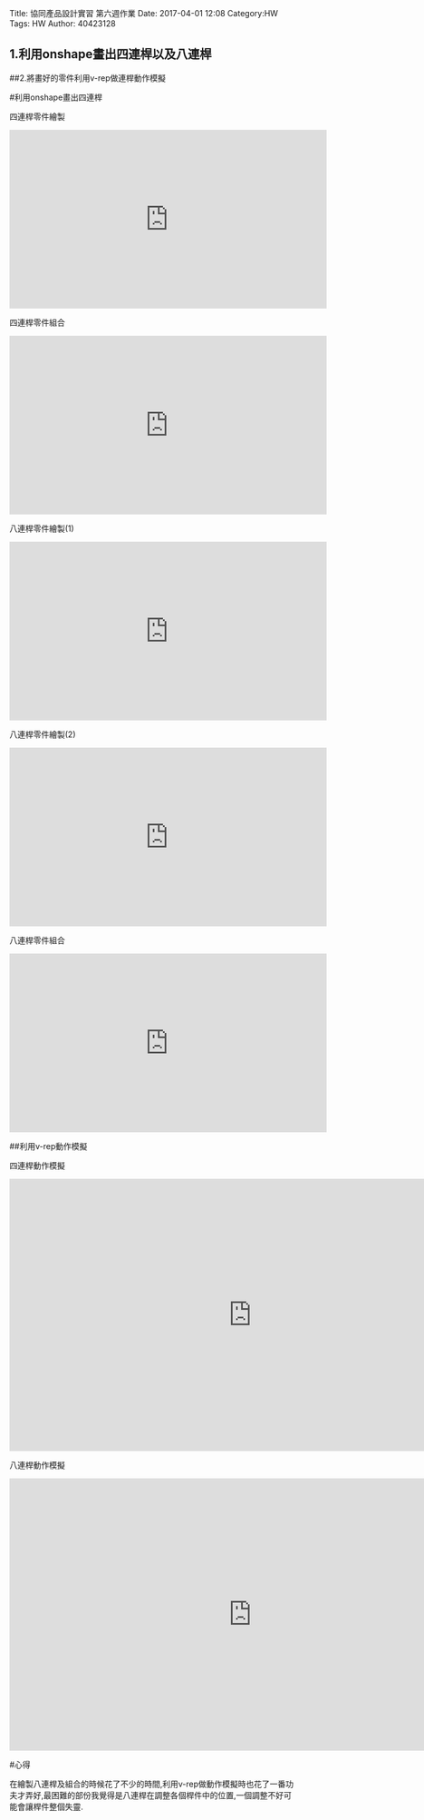 Title: 協同產品設計實習 第六週作業
Date: 2017-04-01 12:08
Category:HW
Tags: HW
Author: 40423128



<!-- PELICAN_END_SUMMARY -->
## 1.利用onshape畫出四連桿以及八連桿

##2.將畫好的零件利用v-rep做連桿動作模擬


#利用onshape畫出四連桿

四連桿零件繪製

<iframe width="560" height="315" src="https://www.youtube.com/embed/tszHE4hkUtM" frameborder="0" allowfullscreen></iframe>

四連桿零件組合

<iframe width="560" height="315" src="https://www.youtube.com/embed/q6jTkYZ_Wt0" frameborder="0" allowfullscreen></iframe>

八連桿零件繪製(1)

<iframe width="560" height="315" src="https://www.youtube.com/embed/IZz6WGx522s" frameborder="0" allowfullscreen></iframe>

八連桿零件繪製(2)

<iframe width="560" height="315" src="https://www.youtube.com/embed/3wSTz0fRQx4" frameborder="0" allowfullscreen></iframe>

八連桿零件組合

<iframe width="560" height="315" src="https://www.youtube.com/embed/z97ej6b5yKU" frameborder="0" allowfullscreen></iframe>

##利用v-rep動作模擬

四連桿動作模擬

<iframe width="854" height="480" src="https://www.youtube.com/embed/eLmBwPT2byk" frameborder="0" allowfullscreen></iframe>

八連桿動作模擬
<iframe width="854" height="480" src="https://www.youtube.com/embed/In2eRi1z6to" frameborder="0" allowfullscreen></iframe>

#心得
<p>在繪製八連桿及組合的時候花了不少的時間,利用v-rep做動作模擬時也花了一番功夫才弄好,最困難的部份我覺得是八連桿在調整各個桿件中的位置,一個調整不好可能會讓桿件整個失靈.</p>

   
